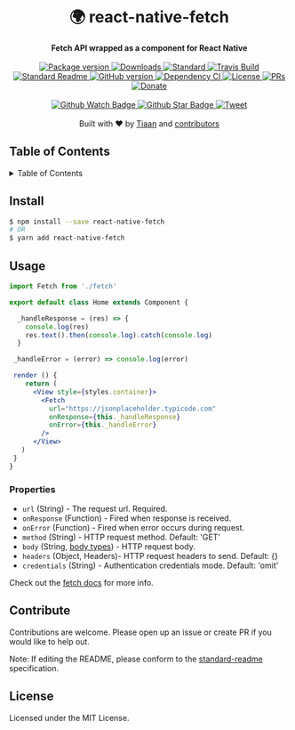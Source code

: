 <h1 align="center">🌍 react-native-fetch</h1>
<div align="center">
  <strong>Fetch API wrapped as a component for React Native</strong>
</div>
<br>
<div align="center">
  <a href="https://npmjs.org/package/react-native-fetch">
    <img src="https://img.shields.io/npm/v/react-native-fetch.svg?style=flat-square" alt="Package version" />
  </a>
  <a href="https://npmjs.org/package/react-native-fetch">
  <img src="https://img.shields.io/npm/dm/react-native-fetch.svg?style=flat-square" alt="Downloads" />
  </a>
  <a href="https://github.com/feross/standard">
    <img src="https://img.shields.io/badge/code%20style-standard-brightgreen.svg?style=flat-square" alt="Standard" />
  </a>
  <a href="https://travis-ci.org/tiaanduplessis/react-native-fetch">
    <img src="https://img.shields.io/travis/tiaanduplessis/react-native-fetch.svg?style=flat-square" alt="Travis Build" />
  </a>
  <a href="https://github.com/RichardLitt/standard-readme)">
    <img src="https://img.shields.io/badge/standard--readme-OK-green.svg?style=flat-square" alt="Standard Readme" />
  </a>
  <a href="https://badge.fury.io/gh/tiaanduplessis%2Freact-native-fetch">
    <img src="https://badge.fury.io/gh/tiaanduplessis%2Freact-native-fetch.svg?style=flat-square" alt="GitHub version" />
  </a>
  <a href="https://dependencyci.com/github/tiaanduplessis/react-native-fetch">
    <img src="https://dependencyci.com/github/tiaanduplessis/react-native-fetch/badge?style=flat-square" alt="Dependency CI" />
  </a>
  <a href="https://github.com/tiaanduplessis/react-native-fetch/blob/master/LICENSE">
    <img src="https://img.shields.io/npm/l/react-native-fetch.svg?style=flat-square" alt="License" />
  </a>
  <a href="http://makeapullrequest.com">
    <img src="https://img.shields.io/badge/PRs-welcome-brightgreen.svg?style=flat-square" alt="PRs" />
  </a>
  <a href="https://www.paypal.me/tiaanduplessis/1">
    <img src="https://img.shields.io/badge/$-support-green.svg?style=flat-square" alt="Donate" />
  </a>
</div>
<br>
<div align="center">
  <a href="https://github.com/tiaanduplessis/react-native-fetch/watchers">
    <img src="https://img.shields.io/github/watchers/tiaanduplessis/react-native-fetch.svg?style=social" alt="Github Watch Badge" />
  </a>
  <a href="https://github.com/tiaanduplessis/react-native-fetch/stargazers">
    <img src="https://img.shields.io/github/stars/tiaanduplessis/react-native-fetch.svg?style=social" alt="Github Star Badge" />
  </a>
  <a href="https://twitter.com/intent/tweet?text=Check%20out%20react-native-fetch!%20https://github.com/tiaanduplessis/react-native-fetch%20%F0%9F%91%8D">
    <img src="https://img.shields.io/twitter/url/https/github.com/tiaanduplessis/react-native-fetch.svg?style=social" alt="Tweet" />
  </a>
</div>
<br>
<div align="center">
  Built with ❤︎ by <a href="tiaanduplessis.co.za">Tiaan</a> and <a href="https://github.com/tiaanduplessis/react-native-fetch/graphs/contributors">contributors</a>
</div>

<h2>Table of Contents</h2>
<details>
  <summary>Table of Contents</summary>
  <li><a href="#install">Install</a></li>
  <li><a href="#usage">Usage</a></li>
  <li><a href="#contribute">Contribute</a></li>
  <li><a href="#license">License</a></li>
</details>


## Install

```sh
$ npm install --save react-native-fetch
# OR
$ yarn add react-native-fetch
```

## Usage

```jsx
import Fetch from './fetch'

export default class Home extends Component {

  _handleResponse = (res) => {
    console.log(res)
    res.text().then(console.log).catch(console.log)
  }

 _handleError = (error) => console.log(error)

 render () {
    return (
      <View style={styles.container}>
        <Fetch
          url="https://jsonplaceholder.typicode.com"
          onResponse={this._handleResponse}
          onError={this._handleError}
        />
      </View>
   )
 }
}

```

### Properties

- `url` (String) -  The request url. Required.
- `onResponse` (Function) - Fired when response is received.
- `onError` (Function) - Fired when error occurs during request.
- `method` (String) - HTTP request method. Default: 'GET'
- `body` (String, [body types](https://github.github.io/fetch/#request-body)) - HTTP request body.
-  `headers` (Object, Headers)- HTTP request headers to send.  Default: {}
- `credentials` (String) - Authentication credentials mode. Default: 'omit'


Check out the [fetch docs](https://github.github.io/fetch/) for more info.


## Contribute

Contributions are welcome. Please open up an issue or create PR if you would like to help out.

Note: If editing the README, please conform to the [standard-readme](https://github.com/RichardLitt/standard-readme) specification.

## License

Licensed under the MIT License.
